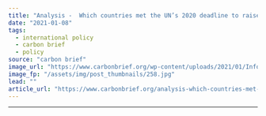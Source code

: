 ```yaml
---
title: "Analysis -  Which countries met the UN’s 2020 deadline to raise ‘climate ambition’?"
date: "2021-01-08"
tags: 
  - international policy
  - carbon brief
  - policy
source: "carbon brief"
image_url: "https://www.carbonbrief.org/wp-content/uploads/2021/01/Informal-consultations-at-COP25-Madrid-583x372.jpg"
image_fp: "/assets/img/post_thumbnails/258.jpg"
lead: ""
article_url: "https://www.carbonbrief.org/analysis-which-countries-met-the-uns-2020-deadline-to-raise-climate-ambition"
---
```


---
